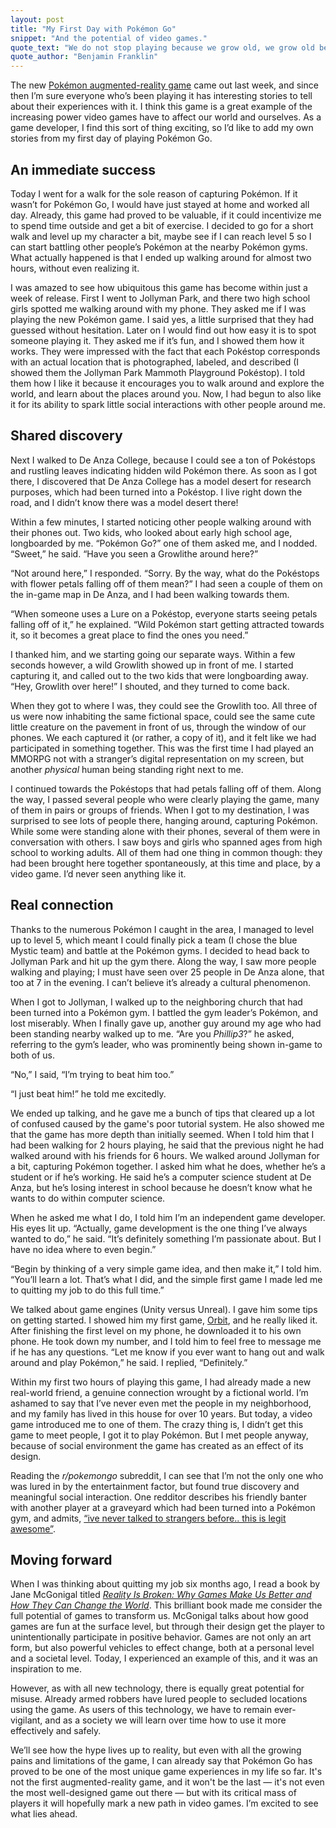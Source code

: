 ```yaml
---
layout: post
title: "My First Day with Pokémon Go"
snippet: "And the potential of video games."
quote_text: "We do not stop playing because we grow old, we grow old because we stop playing."
quote_author: "Benjamin Franklin"
---
```


The new [Pokémon augmented-reality game](http://pokemongo.nianticlabs.com/en/) came out last week, and since then I’m sure everyone who’s been playing it has interesting stories to tell about their experiences with it. I think this game is a great example of the increasing power video games have to affect our world and ourselves. As a game developer, I find this sort of thing exciting, so I’d like to add my own stories from my first day of playing Pokémon Go.

## An immediate success

Today I went for a walk for the sole reason of capturing Pokémon. If it wasn’t for Pokémon Go, I would have just stayed at home and worked all day. Already, this game had proved to be valuable, if it could incentivize me to spend time outside and get a bit of exercise. I decided to go for a short walk and level up my character a bit, maybe see if I can reach level 5 so I can start battling other people’s Pokémon at the nearby Pokémon gyms. What actually happened is that I ended up walking around for almost two hours, without even realizing it.

I was amazed to see how ubiquitous this game has become within just a week of release. First I went to Jollyman Park, and there two high school girls spotted me walking around with my phone. They asked me if I was playing the new Pokémon game. I said yes, a little surprised that they had guessed without hesitation. Later on I would find out how easy it is to spot someone playing it. They asked me if it’s fun, and I showed them how it works. They were impressed with the fact that each Pokéstop corresponds with an actual location that is photographed, labeled, and described (I showed them the Jollyman Park Mammoth Playground Pokéstop). I told them how I like it because it encourages you to walk around and explore the world, and learn about the places around you. Now, I had begun to also like it for its ability to spark little social interactions with other people around me.

## Shared discovery

Next I walked to De Anza College, because I could see a ton of Pokéstops and rustling leaves indicating hidden wild Pokémon there. As soon as I got there, I discovered that De Anza College has a model desert for research purposes, which had been turned into a Pokéstop. I live right down the road, and I didn’t know there was a model desert there!

Within a few minutes, I started noticing other people walking around with their phones out. Two kids, who looked about early high school age, longboarded by me. “Pokémon Go?” one of them asked me, and I nodded. “Sweet,” he said. “Have you seen a Growlithe around here?”

“Not around here,” I responded. “Sorry. By the way, what do the Pokéstops with flower petals falling off of them mean?” I had seen a couple of them on the in-game map in De Anza, and I had been walking towards them.

“When someone uses a Lure on a Pokéstop, everyone starts seeing petals falling off of it,” he explained. “Wild Pokémon start getting attracted towards it, so it becomes a great place to find the ones you need.”

I thanked him, and we starting going our separate ways. Within a few seconds however, a wild Growlith showed up in front of me. I started capturing it, and called out to the two kids that were longboarding away. “Hey, Growlith over here!” I shouted, and they turned to come back.

When they got to where I was, they could see the Growlith too. All three of us were now inhabiting the same fictional space, could see the same cute little creature on the pavement in front of us, through the window of our phones. We each captured it (or rather, a copy of it), and it felt like we had participated in something together. This was the first time I had played an MMORPG not with a stranger’s digital representation on my screen, but another _physical_ human being standing right next to me.

I continued towards the Pokéstops that had petals falling off of them. Along the way, I passed several people who were clearly playing the game, many of them in pairs or groups of friends. When I got to my destination, I was surprised to see lots of people there, hanging around, capturing Pokémon. While some were standing alone with their phones, several of them were in conversation with others. I saw boys and girls who spanned ages from high school to working adults. All of them had one thing in common though: they had been brought here together spontaneously, at this time and place, by a video game. I’d never seen anything like it.

## Real connection

Thanks to the numerous Pokémon I caught in the area, I managed to level up to level 5, which meant I could finally pick a team (I chose the blue Mystic team) and battle at the Pokémon gyms. I decided to head back to Jollyman Park and hit up the gym there. Along the way, I saw more people walking and playing; I must have seen over 25 people in De Anza alone, that too at 7 in the evening. I can’t believe it’s already a cultural phenomenon.

When I got to Jollyman, I walked up to the neighboring church that had been turned into a Pokémon gym. I battled the gym leader’s Pokémon, and lost miserably. When I finally gave up, another guy around my age who had been standing nearby walked up to me. “Are you _Phillip3_?” he asked, referring to the gym’s leader, who was prominently being shown in-game to both of us.

“No,” I said, “I’m trying to beat him too.”

“I just beat him!” he told me excitedly.

We ended up talking, and he gave me a bunch of tips that cleared up a lot of confused caused by the game's poor tutorial system. He also showed me that the game has more depth than initially seemed. When I told him that I had been walking for 2 hours playing, he said that the previous night he had walked around with his friends for 6 hours. We walked around Jollyman for a bit, capturing Pokémon together. I asked him what he does, whether he’s a student or if he’s working. He said he’s a computer science student at De Anza, but he’s losing interest in school because he doesn’t know what he wants to do within computer science.

When he asked me what I do, I told him I’m an independent game developer. His eyes lit up. “Actually, game development is the one thing I’ve always wanted to do,” he said. “It’s definitely something I’m passionate about. But I have no idea where to even begin.”

“Begin by thinking of a very simple game idea, and then make it,” I told him. “You’ll learn a lot. That’s what I did, and the simple first game I made led me to quitting my job to do this full time.”

We talked about game engines (Unity versus Unreal). I gave him some tips on getting started. I showed him my first game, [Orbit](http://playwithorbit.com), and he really liked it. After finishing the first level on my phone, he downloaded it to his own phone. He took down my number, and I told him to feel free to message me if he has any questions. “Let me know if you ever want to hang out and walk around and play Pokémon,” he said. I replied, “Definitely.”

Within my first two hours of playing this game, I had already made a new real-world friend, a genuine connection wrought by a fictional world. I’m ashamed to say that I’ve never even met the people in my neighborhood, and my family has lived in this house for over 10 years. But today, a video game introduced me to one of them. The crazy thing is, I didn’t get this game to meet people, I got it to play Pokémon. But I met people anyway, because of social environment the game has created as an effect of its design.

Reading the _r/pokemongo_ subreddit, I can see that I’m not the only one who was lured in by the entertainment factor, but found true discovery and meaningful social interaction. One redditor describes his friendly banter with another player at a graveyard which had been turned into a Pokémon gym, and admits, [“ive never talked to strangers before.. this is legit awesome”](https://www.reddit.com/r/pokemongo/comments/4rvuj2/how_do_i_megathread_part_4/d55al07).

## Moving forward

When I was thinking about quitting my job six months ago, I read a book by Jane McGonigal titled [_Reality Is Broken: Why Games Make Us Better and How They Can Change the World_](https://smile.amazon.com/Reality-Broken-Games-Better-Change/dp/0143120611?sa-no-redirect=1). This brilliant book made me consider the full potential of games to transform us. McGonigal talks about how good games are fun at the surface level, but through their design get the player to unintentionally participate in positive behavior. Games are not only an art form, but also powerful vehicles to effect change, both at a personal level and a societal level. Today, I experienced an example of this, and it was an inspiration to me.

However, as with all new technology, there is equally great potential for misuse. Already armed robbers have lured people to secluded locations using the game. As users of this technology, we have to remain ever-vigilant, and as a society we will learn over time how to use it more effectively and safely.

We’ll see how the hype lives up to reality, but even with all the growing pains and limitations of the game, I can already say that Pokémon Go has proved to be one of the most unique game experiences in my life so far. It's not the first augmented-reality game, and it won't be the last — it's not even the most well-designed game out there — but with its critical mass of players it will hopefully mark a new path in video games. I’m excited to see what lies ahead.
